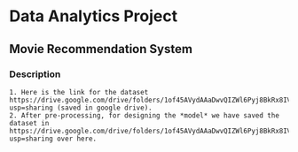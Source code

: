 # Data Analytics Project
## Movie Recommendation System

### Description
	1. Here is the link for the dataset https://drive.google.com/drive/folders/1of45AVydAAaDwvQIZWl6Pyj8BkRx8IVM?usp=sharing (saved in google drive).
	2. After pre-processing, for designing the *model* we have saved the dataset in https://drive.google.com/drive/folders/1of45AVydAAaDwvQIZWl6Pyj8BkRx8IVM?usp=sharing over here.
	
